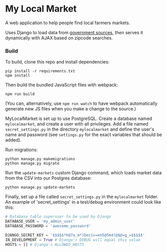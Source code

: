 # My Local Market
A web application to help people find local farmers markets.

Uses Django to load data from [government sources](https://catalog.data.gov/dataset/farmers-markets-geographic-data), then serves it dynamically with AJAX based on zipcode searches.

### Build
To build, clone this repo and install dependencies:

```shell
pip install -r requirements.txt
npm install
```

Then build the bundled JavaScript files with webpack:
```shell
npm run build
```

(You can, alternatively, use `npm run watch` to have webpack automatically generate new JS files when you make a change to the source.)

MyLocalMarket is set up to use PostgreSQL. Create a database named `mylocalmarket`, and create a user with all privileges. Add a file named `secret_settings.py` in the directory `mylocalmarket` and define the user's name and password (see `settings.py` for the exact variables that should be added).

Run migrations:
```shell
python manage.py makemigrations
python manage.py migrate
```

Run the `update-markets` custom Django command, which loads market data from the CSV into our Postgres database:
```shell
python manage.py update-markets
```

Finally, set up a file called `secret_settings.py` in the `mylocalmarket` folder. An example of 'secret_settings' in a test/debug environment could look like this:

```python
# Database table superuser to be used by Django
DATABASE_USER = 'my_admin_user'
DATABASE_PASSWORD = 'awesome_password'

DJANGO_SECRET_KEY = '$$$$$*h@7a_m*)beciv=en5@5m4(@$@=g_=$$$$$'
IN_DEVELOPMENT = True # Django's DEBUG will equal this value
HOSTS = [] # Django's ALLOWED_HOSTS
```

